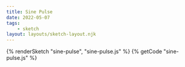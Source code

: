 ```yaml
---
title: Sine Pulse
date: 2022-05-07
tags: 
    - sketch
layout: layouts/sketch-layout.njk
---
```


{% renderSketch "sine-pulse", "sine-pulse.js" %}
{% getCode "sine-pulse.js" %}
